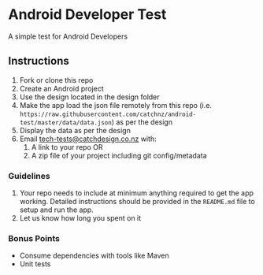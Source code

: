 # Android Developer Test

A simple test for Android Developers

## Instructions

1. Fork or clone this repo
2. Create an Android project
3. Use the design located in the design folder
4. Make the app load the json file remotely from this repo (i.e. `https://raw.githubusercontent.com/catchnz/android-test/master/data/data.json`) as per the design
5. Display the data as per the design
6. Email tech-tests@catchdesign.co.nz with:
    1. A link to your repo OR
    2. A zip file of your project including git config/metadata

### Guidelines

1. Your repo needs to include at minimum anything required to get the app working.  Detailed instructions should be provided in the `README.md` file to setup and run the app.
2. Let us know how long you spent on it

### Bonus Points

* Consume dependencies with tools like Maven
* Unit tests
